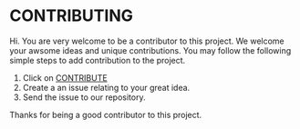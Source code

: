# CONTRIBUTING

Hi. You are very welcome to be a contributor to this project. We welcome your awsome ideas and unique contributions. You may follow the following simple steps to 
add contribution to the project.
1. Click on [CONTRIBUTE](https://github.com/UBC-MDS/DSCI_532_Group213_death-by-risk-factors_dash-R/issues)
2. Create a an issue relating to your great idea.
3. Send the issue to our repository.

Thanks for being a good contributor to this project.
